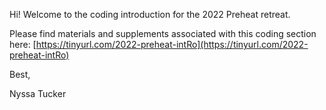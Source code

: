 Hi! Welcome to the coding introduction for the 2022 Preheat retreat.

Please find materials and supplements associated with this coding section here: [https://tinyurl.com/2022-preheat-intRo](https://tinyurl.com/2022-preheat-intRo)


Best,

Nyssa Tucker
